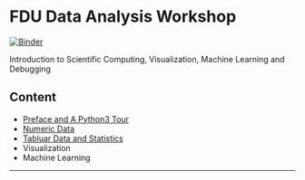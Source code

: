 # FDU Data Analysis Workshop

[![Binder](https://mybinder.org/badge_logo.svg)](https://mybinder.org/v2/gh/ZaneMuir/FDU-DataAnalysis-Workshop/master)

Introduction to Scientific Computing, Visualization,
Machine Learning and Debugging

## Content
- [Preface and A Python3 Tour](https://github.com/ZaneMuir/FDU-DataAnalysis-Workshop/tree/master/Python3Tour)
- [Numeric Data](https://github.com/ZaneMuir/FDU-DataAnalysis-Workshop/tree/master/NumericData)
- [Tabluar Data and Statistics](https://github.com/ZaneMuir/FDU-DataAnalysis-Workshop/tree/master/TabularData)
- Visualization
- Machine Learning

---

